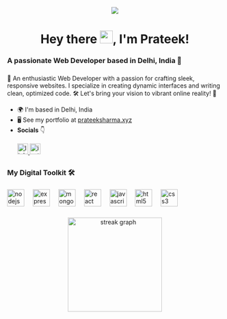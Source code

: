 <div align="center">
  <img src="https://visitor-badge.laobi.icu/badge?page_id=prateeksharma45.prateeksharma45&"  />
</div>

###

<h1 align="center">Hey there <img src="https://user-images.githubusercontent.com/18350557/176309783-0785949b-9127-417c-8b55-ab5a4333674e.gif" alt="wave" width="30"/>, I'm Prateek!</h1>

###

<h3 align="left">A passionate Web Developer based in Delhi, India 📍</h3>

###

<p align="left">🚀 An enthusiastic Web Developer with a passion for crafting sleek, responsive websites. I specialize in creating dynamic interfaces and writing clean, optimized code. 🛠️ Let's bring your vision to vibrant online reality! 🌟</p>
<ul align="left">
  <li>🌍 I'm based in Delhi, India</li>
  <li>🖥️ See my portfolio at <a href="http://prateeksharma.xyz" target="_blank">prateeksharma.xyz</a></li>
  <li><b>Socials</b> 👇</li>
  <br>
<div align="left">
  <a href="https://www.linkedin.com/in/prateeksharma45" target="_blank">
    <img src="https://img.shields.io/static/v1?message=LinkedIn&logo=linkedin&label=&color=0077B5&logoColor=white&labelColor=&style=for-the-badge" height="25" alt="linkedin logo"  />
  </a>
  <a href="https://www.instagram.com/prateeksharma_45" target="_blank">
    <img src="https://img.shields.io/static/v1?message=Instagram&logo=instagram&label=&color=E4405F&logoColor=white&labelColor=&style=for-the-badge" height="25" alt="instagram logo"  />
  </a>
</div>
</ul>

##

<h3 align="left">My Digital Toolkit 🛠️</h3>

###

<div align="left">
  <img src="https://cdn.jsdelivr.net/gh/devicons/devicon/icons/nodejs/nodejs-original.svg" height="40" alt="nodejs logo"  />
  <img width="12" />
  <img src="https://skillicons.dev/icons?i=express" height="40" alt="express logo"  />
  <img width="12" />
  <img src="https://skillicons.dev/icons?i=mongodb" height="40" alt="mongodb logo"  />
  <img width="12" />
  <img src="https://skillicons.dev/icons?i=react" height="40" alt="react logo"  />
  <img width="12" />
  <img src="https://skillicons.dev/icons?i=js" height="40" alt="javascript logo"  />
  <img width="12" />
  <img src="https://skillicons.dev/icons?i=html" height="40" alt="html5 logo"  />
  <img width="12" />
  <img src="https://skillicons.dev/icons?i=css" height="40" alt="css3 logo"  />
</div>

###

<div align="center">
  <img src="https://streak-stats.demolab.com?user=prateeksharma45&locale=en&mode=daily&theme=dark&hide_border=false&border_radius=5&order=3" height="220" alt="streak graph"  />
</div>

###
